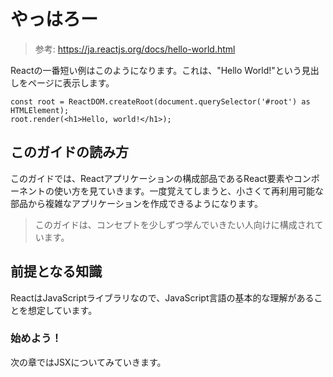 # やっはろー

> 参考: https://ja.reactjs.org/docs/hello-world.html

Reactの一番短い例はこのようになります。これは、"Hello World!"という見出しをページに表示します。

```tsx
const root = ReactDOM.createRoot(document.querySelector('#root') as HTMLElement);
root.render(<h1>Hello, world!</h1>);
```

## このガイドの読み方

このガイドでは、Reactアプリケーションの構成部品であるReact要素やコンポーネントの使い方を見ていきます。一度覚えてしまうと、小さくて再利用可能な部品から複雑なアプリケーションを作成できるようになります。

> このガイドは、コンセプトを少しずつ学んでいきたい人向けに構成されています。

## 前提となる知識

ReactはJavaScriptライブラリなので、JavaScript言語の基本的な理解があることを想定しています。

### 始めよう！

次の章ではJSXについてみていきます。
